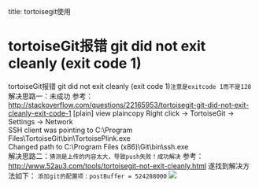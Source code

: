 title: tortoisegit使用 

#  tortoiseGit报错 git did not exit cleanly (exit code 1) 
tortoiseGit报错 git did not exit cleanly (exit code 1)` 注意是exitcode 1而不是128 `
解决思路一：未成功
参考：http://stackoverflow.com/questions/22165953/tortoisegit-git-did-not-exit-cleanly-exit-code-1
[plain] view plaincopy
Right click -> TortoiseGit -> Settings -> Network  
SSH client was pointing to C:\Program Files\TortoiseGit\bin\TortoisePlink.exe  
Changed path to C:\Program Files (x86)\Git\bin\ssh.exe  
解决思路二：` 猜测是上传的内容太大，导致push失败！成功解决 `
参考：http://www.52au3.com/tools/tortoisegit-not-exit-cleanly.html
遂找到解决方法如下： ` 添加git的配置项：postBuffer = 524288000 `
![](/data/dokuwiki/tooluse/pasted/20150511-012837.png)

